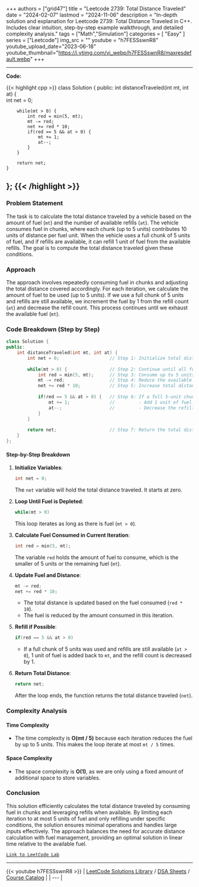 
+++
authors = ["grid47"]
title = "Leetcode 2739: Total Distance Traveled"
date = "2024-02-07"
lastmod = "2024-11-06"
description = "In-depth solution and explanation for Leetcode 2739: Total Distance Traveled in C++. Includes clear intuition, step-by-step example walkthrough, and detailed complexity analysis."
tags = ["Math","Simulation"]
categories = [
    "Easy"
]
series = ["Leetcode"]
img_src = ""
youtube = "h7FESSswnR8"
youtube_upload_date="2023-06-18"
youtube_thumbnail="https://i.ytimg.com/vi_webp/h7FESSswnR8/maxresdefault.webp"
+++



---
**Code:**

{{< highlight cpp >}}
class Solution {
public:
    int distanceTraveled(int mt, int at) {        
        int net = 0;
        
        while(mt > 0) {
            int red = min(5, mt);
            mt -= red;
            net += red * 10;
            if(red == 5 && at > 0) {
                mt += 1;
                at--;
            }
        }
        
        return net;
    }
};
{{< /highlight >}}
---

### Problem Statement

The task is to calculate the total distance traveled by a vehicle based on the amount of fuel (`mt`) and the number of available refills (`at`). The vehicle consumes fuel in chunks, where each chunk (up to 5 units) contributes 10 units of distance per fuel unit. When the vehicle uses a full chunk of 5 units of fuel, and if refills are available, it can refill 1 unit of fuel from the available refills. The goal is to compute the total distance traveled given these conditions.

### Approach

The approach involves repeatedly consuming fuel in chunks and adjusting the total distance covered accordingly. For each iteration, we calculate the amount of fuel to be used (up to 5 units). If we use a full chunk of 5 units and refills are still available, we increment the fuel by 1 from the refill count (`at`) and decrease the refill count. This process continues until we exhaust the available fuel (`mt`). 

### Code Breakdown (Step by Step)

```cpp
class Solution {
public:
    int distanceTraveled(int mt, int at) {        
        int net = 0;                   // Step 1: Initialize total distance covered to zero.
        
        while(mt > 0) {                // Step 2: Continue until all fuel is consumed.
            int red = min(5, mt);      // Step 3: Consume up to 5 units of fuel or remaining fuel.
            mt -= red;                 // Step 4: Reduce the available fuel by `red`.
            net += red * 10;           // Step 5: Increase total distance by `red * 10`.
            
            if(red == 5 && at > 0) {   // Step 6: If a full 5-unit chunk is used and refills are available:
                mt += 1;               //         - Add 1 unit of fuel from refill.
                at--;                  //         - Decrease the refill count.
            }
        }
        
        return net;                    // Step 7: Return the total distance traveled.
    }
};
```

#### Step-by-Step Breakdown

1. **Initialize Variables**:
   ```cpp
   int net = 0;
   ```
   The `net` variable will hold the total distance traveled. It starts at zero.

2. **Loop Until Fuel is Depleted**:
   ```cpp
   while(mt > 0)
   ```
   This loop iterates as long as there is fuel (`mt > 0`).

3. **Calculate Fuel Consumed in Current Iteration**:
   ```cpp
   int red = min(5, mt);
   ```
   The variable `red` holds the amount of fuel to consume, which is the smaller of 5 units or the remaining fuel (`mt`).

4. **Update Fuel and Distance**:
   ```cpp
   mt -= red;
   net += red * 10;
   ```
   - The total distance is updated based on the fuel consumed (`red * 10`).
   - The fuel is reduced by the amount consumed in this iteration.

5. **Refill if Possible**:
   ```cpp
   if(red == 5 && at > 0)
   ```
   - If a full chunk of 5 units was used and refills are still available (`at > 0`), 1 unit of fuel is added back to `mt`, and the refill count is decreased by 1.

6. **Return Total Distance**:
   ```cpp
   return net;
   ```
   After the loop ends, the function returns the total distance traveled (`net`).

### Complexity Analysis

#### Time Complexity
- The time complexity is **O(mt / 5)** because each iteration reduces the fuel by up to 5 units. This makes the loop iterate at most `mt / 5` times.

#### Space Complexity
- The space complexity is **O(1)**, as we are only using a fixed amount of additional space to store variables.

### Conclusion

This solution efficiently calculates the total distance traveled by consuming fuel in chunks and leveraging refills when available. By limiting each iteration to at most 5 units of fuel and only refilling under specific conditions, the solution ensures minimal operations and handles large inputs effectively. The approach balances the need for accurate distance calculation with fuel management, providing an optimal solution in linear time relative to the available fuel.

[`Link to LeetCode Lab`](https://leetcode.com/problems/total-distance-traveled/description/)

---
{{< youtube h7FESSswnR8 >}}
| [LeetCode Solutions Library](https://grid47.xyz/leetcode/) / [DSA Sheets](https://grid47.xyz/sheets/) / [Course Catalog](https://grid47.xyz/courses/) |
| --- |
